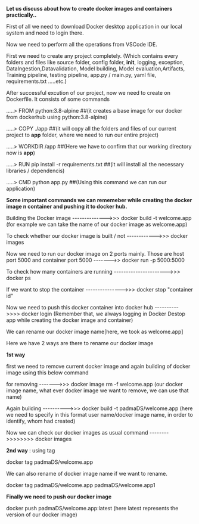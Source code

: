 **Let us discuss about how to create docker images and containers practically..**

First of all we need to download Docker desktop application in our local system and need to login there.

Now we need to perform all the operations from VSCode IDE.

First we need to create any project completely. (Which contains every folders and files like source folder, config folder, __init__, logging, exception, DataIngestion,Datavalidation, Model building, Model evaluation,Artifacts, Training pipeline, testing pipeline, app.py / main.py, yaml file, requirements.txt .....etc.)

After successful excution of our project, now we need to create on Dockerfile. It consists of some commands

.....> FROM python:3.8-alpine              ##(it creates a base image for our docker from dockerhub using python:3.8-alpine)

.....> COPY ./app                          ##(it will copy all the folders and files of our current project to **app** folder, where we need to run our entire project)

.....> WORKDIR /app                        ##(Here we have to confirm that our working directory now is **app**)

.....> RUN pip install -r requirements.txt ##(it will install all the necessary libraries / dependencis)

.....> CMD python app.py                   ##(Using this command we can run our application)


**Some important commands we can rememeber while creating the docker image n container and pushing it to docker hub.**

Building the Docker image  -------------->>>  docker build -t welcome.app (for example we can take the name of our docker image as welcome.app)

To check whether our docker image is built / not  ------------>>>  docker images

Now we need to run our docker image on 2 ports mainly. Those are host port 5000 and container port 5000 ------->> docker run -p 5000:5000

To check how many containers are running          ---------------------->>> docker ps

If we want to stop the container             --------------->>> docker stop "container id"

Now we need to push this docker container into docker hub        ---------->>>>   docker login   (Remember that, we always logging in Docker Destop app while creating the docker image and container)

We can rename our docker image name[here, we took as welcome.app]

Here we have 2 ways are there to rename our docker image

**1st way**

first we need to remove current docker image and again building of docker image using this below command

for removing ------->>>      docker image rm -f welcome.app (our docker image name, what ever docker image we want to remove, we can use that name)

Again building ---------->>> docker build -t padmaDS/welcome.app  (here we need to specify in this format user name/docker image name, in order to identify, whom had created)

Now we can check our docker images as usual command -------->>>>>>>> docker images

**2nd way**  : using tag

docker tag padmaDS/welcome.app

We can also rename of docker image name if we want to rename.

docker tag padmaDS/welcome.app padmaDS/welcome.app1

**Finally we need to push our docker image**

docker push padmaDS/welcome.app:latest           (here latest represents the version of our docker image)





















